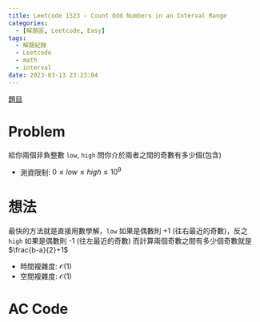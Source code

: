 ```yaml
---
title: Leetcode 1523 - Count Odd Numbers in an Interval Range
categories:
  - [解題區, Leetcode, Easy]
tags:
  - 解題紀錄
  - Leetcode
  - math
  - interval
date: 2023-03-13 23:23:04
---
```


[題目](https://leetcode.com/problems/count-odd-numbers-in-an-interval-range)

# Problem

給你兩個非負整數 `low`, `high` 問你介於兩者之間的奇數有多少個(包含)

- 測資限制: $0 \le low \le high \le 10^9$

# 想法

最快的方法就是直接用數學解，`low` 如果是偶數則 +1 (往右最近的奇數)，反之 `high` 如果是偶數則 -1 (往左最近的奇數)
而計算兩個奇數之間有多少個奇數就是 $\frac{b-a}{2}+1$

- 時間複雜度: $\mathcal{O}(1)$
- 空間複雜度: $\mathcal{O}(1)$

# AC Code

<script src="https://emgithub.com/embed-v2.js?target=https%3A%2F%2Fgithub.com%2Froy4801%2Fsolved_problems%2Fblob%2Fmaster%2Fleetcode%2F1523.cpp%23L17-L27&style=github&type=code&showBorder=on&showLineNumbers=on&showFileMeta=on&showFullPath=on&showCopy=on"></script>
